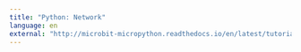 ```yaml
---
title: "Python: Network"
language: en
external: "http://microbit-micropython.readthedocs.io/en/latest/tutorials/network.html"
---
```


